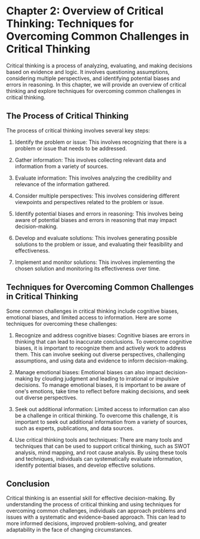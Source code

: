 Chapter 2: Overview of Critical Thinking: Techniques for Overcoming Common Challenges in Critical Thinking
==========================================================================================================

Critical thinking is a process of analyzing, evaluating, and making decisions based on evidence and logic. It involves questioning assumptions, considering multiple perspectives, and identifying potential biases and errors in reasoning. In this chapter, we will provide an overview of critical thinking and explore techniques for overcoming common challenges in critical thinking.

The Process of Critical Thinking
--------------------------------

The process of critical thinking involves several key steps:

1. Identify the problem or issue: This involves recognizing that there is a problem or issue that needs to be addressed.

2. Gather information: This involves collecting relevant data and information from a variety of sources.

3. Evaluate information: This involves analyzing the credibility and relevance of the information gathered.

4. Consider multiple perspectives: This involves considering different viewpoints and perspectives related to the problem or issue.

5. Identify potential biases and errors in reasoning: This involves being aware of potential biases and errors in reasoning that may impact decision-making.

6. Develop and evaluate solutions: This involves generating possible solutions to the problem or issue, and evaluating their feasibility and effectiveness.

7. Implement and monitor solutions: This involves implementing the chosen solution and monitoring its effectiveness over time.

Techniques for Overcoming Common Challenges in Critical Thinking
----------------------------------------------------------------

Some common challenges in critical thinking include cognitive biases, emotional biases, and limited access to information. Here are some techniques for overcoming these challenges:

1. Recognize and address cognitive biases: Cognitive biases are errors in thinking that can lead to inaccurate conclusions. To overcome cognitive biases, it is important to recognize them and actively work to address them. This can involve seeking out diverse perspectives, challenging assumptions, and using data and evidence to inform decision-making.

2. Manage emotional biases: Emotional biases can also impact decision-making by clouding judgment and leading to irrational or impulsive decisions. To manage emotional biases, it is important to be aware of one's emotions, take time to reflect before making decisions, and seek out diverse perspectives.

3. Seek out additional information: Limited access to information can also be a challenge in critical thinking. To overcome this challenge, it is important to seek out additional information from a variety of sources, such as experts, publications, and data sources.

4. Use critical thinking tools and techniques: There are many tools and techniques that can be used to support critical thinking, such as SWOT analysis, mind mapping, and root cause analysis. By using these tools and techniques, individuals can systematically evaluate information, identify potential biases, and develop effective solutions.

Conclusion
----------

Critical thinking is an essential skill for effective decision-making. By understanding the process of critical thinking and using techniques for overcoming common challenges, individuals can approach problems and issues with a systematic and evidence-based approach. This can lead to more informed decisions, improved problem-solving, and greater adaptability in the face of changing circumstances.
